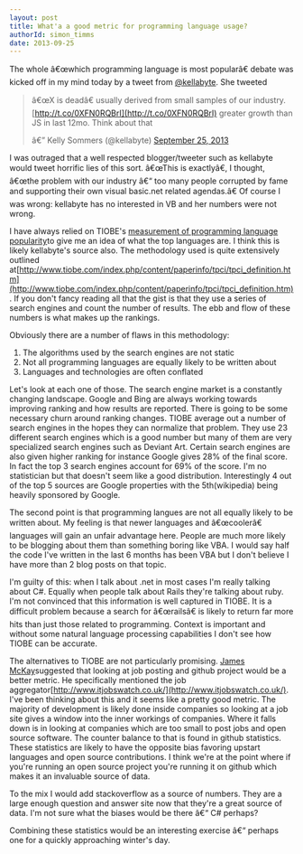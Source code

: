 ```yaml
---
layout: post
title: What'a a good metric for programming language usage?
authorId: simon_timms
date: 2013-09-25
---
```


The whole â€œwhich programming language is most popularâ€ debate was kicked off in my mind today by a tweet from [@kellabyte](https://twitter.com/kellabyte). She tweeted

> â€œX is deadâ€ usually derived from small samples of our industry. [http://t.co/0XFN0RQBrI](http://t.co/0XFN0RQBrI) greater growth than JS in last 12mo. Think about that
> 
> â€” Kelly Sommers (@kellabyte) [September 25, 2013](https://twitter.com/kellabyte/status/382895878547058690)

<script async="" charset="utf-8" src="//platform.twitter.com/widgets.js"></script>

I was outraged that a well respected blogger/tweeter such as kellabyte would tweet horrific lies of this sort. â€œThis is exactlyâ€, I thought, â€œthe problem with our industry â€“ too many people corrupted by fame and supporting their own visual basic.net related agendas.â€ Of course I was wrong: kellabyte has no interested in VB and her numbers were not wrong.

I have always relied on TIOBE's [measurement of programming language popularity](http://www.tiobe.com/index.php/content/paperinfo/tpci/index.html)to give me an idea of what the top languages are. I think this is likely kellabyte's source also. The methodology used is quite extensively outlined at[http://www.tiobe.com/index.php/content/paperinfo/tpci/tpci_definition.htm](http://www.tiobe.com/index.php/content/paperinfo/tpci/tpci_definition.htm). If you don't fancy reading all that the gist is that they use a series of search engines and count the number of results. The ebb and flow of these numbers is what makes up the rankings.

Obviously there are a number of flaws in this methodology:

1. The algorithms used by the search engines are not static
2. Not all programming languages are equally likely to be written about
3. Languages and technologies are often conflated

Let's look at each one of those. The search engine market is a constantly changing landscape. Google and Bing are always working towards improving ranking and how results are reported. There is going to be some necessary churn around ranking changes. TIOBE average out a number of search engines in the hopes they can normalize that problem. They use 23 different search engines which is a good number but many of them are very specialized search engines such as Deviant Art. Certain search engines are also given higher ranking for instance Google gives 28% of the final score. In fact the top 3 search engines account for 69% of the score. I'm no statistician but that doesn't seem like a good distribution. Interestingly 4 out of the top 5 sources are Google properties with the 5th(wikipedia) being heavily sponsored by Google.

The second point is that programming langues are not all equally likely to be written about. My feeling is that newer languages and â€œcoolerâ€ languages will gain an unfair advantage here. People are much more likely to be blogging about them than something boring like VBA. I would say half the code I've written in the last 6 months has been VBA but I don't believe I have more than 2 blog posts on that topic.

I'm guilty of this: when I talk about .net in most cases I'm really talking about C#. Equally when people talk about Rails they're talking about ruby. I'm not convinced that this information is well captured in TIOBE. It is a difficult problem because a search for â€œrailsâ€ is likely to return far more hits than just those related to programming. Context is important and without some natural language processing capabilities I don't see how TIOBE can be accurate.

The alternatives to TIOBE are not particularly promising. [James McKay](http://twitter.com/jammycakes)suggested that looking at job posting and github project would be a better metric. He specifically mentioned the job aggregator[http://www.itjobswatch.co.uk/](http://www.itjobswatch.co.uk/). I've been thinking about this and it seems like a pretty good metric. The majority of development is likely done inside companies so looking at a job site gives a window into the inner workings of companies. Where it falls down is in looking at companies which are too small to post jobs and open source software. The counter balance to that is found in github statistics. These statistics are likely to have the opposite bias favoring upstart languages and open source contributions. I think we're at the point where if you're running an open source project you're running it on github which makes it an invaluable source of data.

To the mix I would add stackoverflow as a source of numbers. They are a large enough question and answer site now that they're a great source of data. I'm not sure what the biases would be there â€“ C# perhaps?

Combining these statistics would be an interesting exercise â€“ perhaps one for a quickly approaching winter's day.



